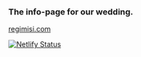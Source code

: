### The info-page for our wedding.

[regimisi.com](https://regimisi.com)

[![Netlify Status](https://api.netlify.com/api/v1/badges/586ab0c8-7cc4-400a-be74-28b5ae509d52/deploy-status)](https://app.netlify.com/sites/pedantic-feynman-02d623/deploys)